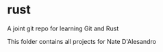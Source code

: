 # rust
A joint git repo for learning Git and Rust

This folder contains all projects for Nate D'Alesandro